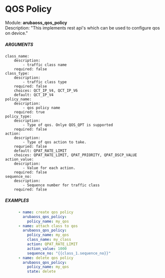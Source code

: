 # QOS Policy
Module: ****arubaoss_qos_policy****  
Description: "This implements rest api's which can be used to configure qos on device."


##### ARGUMENTS
    class_name:
        description:
            - traffic class name
        required: false
    class_type:
        description:
            - traffic class type
        required: false
        choices: QCT_IP_V4, QCT_IP_V6
        default: QCT_IP_V4
    policy_name:
        description:
            - qos policy name
        required: true
    policy_type:
        description:
            - Type of qos. Onlye QOS_QPT is supported
        required: false
    action:
        description:
            - Type of qos action to take.
        requried: false
        default: QPAT_RATE_LIMIT
        choices: QPAT_RATE_LIMIT, QPAT_PRIORITY, QPAT_DSCP_VALUE
    action_value:
        description:
            - Value for each action.
        required: false
    sequence_no:
        description:
            - Sequence number for traffic class
        required: false


##### EXAMPLES
```YAML
      - name: create qos policy
        arubaoss_qos_policy:
          policy_name: my_qos
      - name: attach class to qos
        arubaoss_qos_policy:
          policy_name: my_qos
          class_name: my_class
          action: QPAT_RATE_LIMIT
          action_value: 1000
          sequence_no: "{{class_1.sequence_no}}"
      - name: delete qos policy
        arubaoss_qos_policy:
          policy_name: my_qos
          state: delete
```